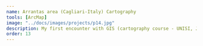 ```yaml
---
name: Arrantas area (Cagliari-Italy) Cartography
tools: [ArcMap]
image: "../docs/images/projects/p14.jpg"
description: My first encounter with GIS (cartography course - UNISI, Jun. 2013).
order: 13
---
```

